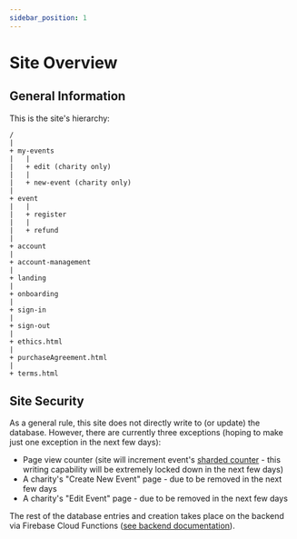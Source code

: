 ```yaml
---
sidebar_position: 1
---
```


# Site Overview

## General Information

This is the site's hierarchy:

```
/
|
+ my-events
|   |
|   + edit (charity only)
|   |
|   + new-event (charity only)
|
+ event
|   |
|   + register
|   |
|   + refund
|
+ account
|
+ account-management
|
+ landing
|
+ onboarding
|
+ sign-in
|
+ sign-out
|
+ ethics.html
|
+ purchaseAgreement.html
|
+ terms.html
```

## Site Security

As a general rule, this site does not directly write to (or update) the database. However, there are currently three exceptions (hoping to make just one exception in the next few days):

- Page view counter (site will increment event's [sharded counter](https://firebase.google.com/docs/firestore/solutions/counters) - this writing capability will be extremely locked down in the next few days)
- A charity's "Create New Event" page - due to be removed in the next few days
- A charity's "Edit Event" page - due to be removed in the next few days

The rest of the database entries and creation takes place on the backend via Firebase Cloud Functions ([see backend documentation](/docs/backend/services-overview#firebase-cloud-functions)).

